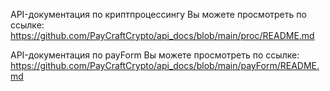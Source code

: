 API-документация по криптпроцессингу Вы можете просмотреть по ссылке:
https://github.com/PayCraftCrypto/api_docs/blob/main/proc/README.md 

API-документация по payForm Вы можете просмотреть по ссылке: 
https://github.com/PayCraftCrypto/api_docs/blob/main/payForm/README.md
